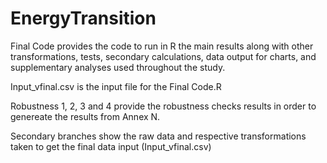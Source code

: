 # EnergyTransition

Final Code provides the code to run in R the main results along with other transformations, tests, secondary calculations, data output for charts, and supplementary analyses used throughout the study.

Input_vfinal.csv is the input file for the Final Code.R

Robustness 1, 2, 3 and 4 provide the robustness checks results in order to genereate the results from Annex N.

Secondary branches show the raw data and respective transformations taken to get the final data input (Input_vfinal.csv)

